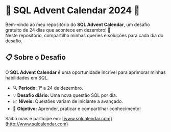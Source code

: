 # 🌟 **SQL Advent Calendar 2024** 🌟  

Bem-vindo ao meu repositório do **SQL Advent Calendar**, um desafio gratuito de 24 dias que acontece em dezembro! 🎄  
Neste repositório, compartilho minhas queries e soluções para cada dia do desafio.  

## 📋 **Sobre o Desafio**  
O **SQL Advent Calendar** é uma oportunidade incrível para aprimorar minhas habilidades em SQL.  
- 🔍 **Período:** 1º a 24 de dezembro.  
- 💡 **Desafio diário:** Uma nova questão SQL por dia.  
- 📈 **Níveis:** Questões variam de iniciante a avançado.  
- 🎁 **Objetivo:** Aprender, praticar e compartilhar conhecimento!  

Saiba mais e participe em: [www.sqlcalendar.com](http://www.sqlcalendar.com)
